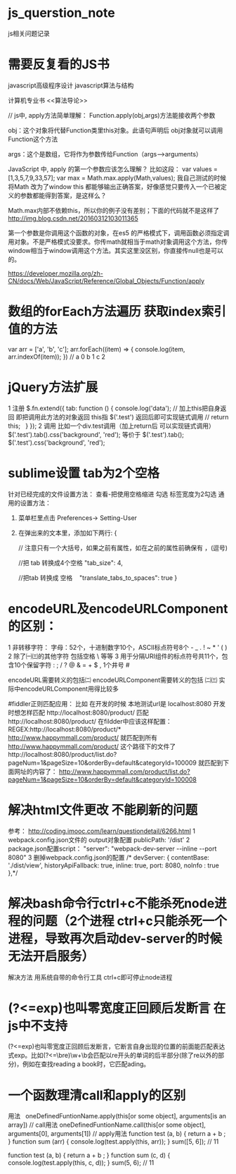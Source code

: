 # js_querstion_note
js相关问题记录

# 需要反复看的JS书
javascript高级程序设计
javascript算法与结构

计算机专业书
<<算法导论>>

//
js中, apply方法简单理解：
Function.apply(obj,args)方法能接收两个参数

obj：这个对象将代替Function类里this对象。此语句声明后 obj对象就可以调用Function这个方法

args：这个是数组，它将作为参数传给Function（args–>arguments）


JavaScript 中, apply 的第一个参数应该怎么理解？
比如这段：
var values = [1,3,5,7,9,33,57];
var max = Math.max.apply(Math,values);
我自己测试的时候将Math 改为了window this 都能够输出正确答案，好像感觉只要传入一个已被定义的参数都能得到答案，是这样么？

Math.max内部不依赖this，所以你的例子没有差别；下面的代码就不是这样了
http://img.blog.csdn.net/20160312103011365

第一个参数是你调用这个函数的对象，在es5 的严格模式下，调用函数必须指定调用对象。不是严格模式没要求。你传math就相当于math对象调用这个方法，你传window相当于window调用这个方法。其实这里没区别，你直接传null也是可以的。

https://developer.mozilla.org/zh-CN/docs/Web/JavaScript/Reference/Global_Objects/Function/apply

# 数组的forEach方法遍历 获取index索引值的方法
var arr = ['a', 'b', 'c'];
arr.forEach((item) => {
	console.log(item, arr.indexOf(item));
}) // a 0
      b 1
      c 2
# jQuery方法扩展
1 注册 
	$.fn.extend({
		tab: function () {
			console.log('data');
			// 加上this把自身返回 即把调用此方法的对象返回 this指 $('.test') 返回后即可实现链式调用 
			// return this;  
		}
	});
2 调用 比如一个div.test调用（加上return后 可以实现链式调用）
$('.test').tab().css('background', 'red');
等价于
$('.test').tab();
$('.test').css('background', 'red');

# sublime设置 tab为2个空格
针对已经完成的文件设置方法：
查看-把使用空格缩进 勾选 标签宽度为2勾选
通用的设置方法：
1. 菜单栏里点击 Preferences-> Setting-User
2. 在弹出来的文本里，添加如下两行:
{

    // 注意只有一个大括号，如果之前有属性，如在之前的属性前确保有 ，(逗号)

    //把 tab 转换成4个空格
    "tab_size": 4,

    //把tab 转换成 空格
    "translate_tabs_to_spaces": true
}

# encodeURL及encodeURLComponent的区别：
1 非转移字符：
	字母：52个，十进制数字10个，ASCII标点符号8个 - _ . ! ~ * ' ( )
2 除了㈠㈢的其他字符 包括空格 \ 等等
3 用于分隔URI组件的标点符号共11个，包含10个保留字符 : ; / ? @ & = + $ , 1个井号 #

encodeURL需要转义的包括㈡
encodeURLComponent需要转义的包括 ㈡㈢
实际中encodeURLComponent用得比较多

#fiddler正则匹配应用：
比如 在开发的时候 本地测试url是 localhost:8080 开发时想怎样匹配
http://localhost:8080/product/ 匹配 http://localhost:8080/product/
在fildder中应该这样配置：
REGEX:http://localhost:8080/product/*
http://www.happymmall.com/product/
就匹配到所有 http://www.happymmall.com/product/ 这个路径下的文件了
http://localhost:8080/product/list.do?pageNum=1&pageSize=10&orderBy=default&categoryId=100009
就匹配到下面网址的内容了：
http://www.happymmall.com/product/list.do?pageNum=1&pageSize=10&orderBy=default&categoryId=100008

# 解决html文件更改 不能刷新的问题
参考： http://coding.imooc.com/learn/questiondetail/6266.html
1 webpack.config.json文件的 output对象配置
 publicPath: '/dist' 
2 package.json配置script：
 "server": "webpack-dev-server --inline --port 8080"
3 删掉webpack.config.json的配置
/*  devServer: {
    contentBase: './dist/view',
    historyApiFallback: true,
    inline: true,
    port: 8080,
    noInfo : true
  },*/

# 解决bash命令行ctrl+c不能杀死node进程的问题（2个进程 ctrl+c只能杀死一个进程，导致再次启动dev-server的时候无法开启服务）
解决方法 用系统自带的命令行工具 ctrl+c即可停止node进程

# (?<=exp)也叫零宽度正回顾后发断言 在js中不支持
(?<=exp)也叫零宽度正回顾后发断言，它断言自身出现的位置的前面能匹配表达式exp。比如(?<=\bre)\w+\b会匹配以re开头的单词的后半部分(除了re以外的部分)，例如在查找reading a book时，它匹配ading。

# 一个函数理清call和apply的区别
用法  
oneDefinedFuntionName.apply(this[or some object], arguments[is an array]) // call用法
oneDefinedFuntionName.call(this[or some object], arguments[0], arguments[1]) // apply用法
function test (a, b) {
  return a + b ;
}
function sum (arr) {
  console.log(test.apply(this, arr));
} 
sum([5, 6]); // 11

function test (a, b) {
  return a + b ;
}
function sum (c, d) {
  console.log(test.apply(this, c, d));
} 
sum(5, 6); // 11
